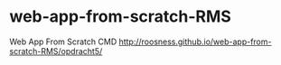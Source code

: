# web-app-from-scratch-RMS
Web App From Scratch CMD
http://roosness.github.io/web-app-from-scratch-RMS/opdracht5/
